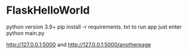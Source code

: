 ﻿# FlaskHelloWorld
python version 3.9+
pip install -r requirements. txt
to run app just enter python main.py


http://127.0.0.1:5000 and http://127.0.0.1:5000/anotherpage
